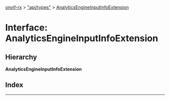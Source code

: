 [onvif-rx](../README.md) > ["api/types"](../modules/_api_types_.md) > [AnalyticsEngineInputInfoExtension](../interfaces/_api_types_.analyticsengineinputinfoextension.md)

# Interface: AnalyticsEngineInputInfoExtension

## Hierarchy

**AnalyticsEngineInputInfoExtension**

## Index

---

